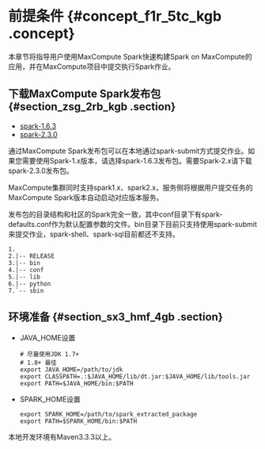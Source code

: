 # 前提条件 {#concept_f1r_5tc_kgb .concept}

本章节将指导用户使用MaxCompute Spark快速构建Spark on MaxCompute的应用，并在MaxCompute项目中提交执行Spark作业。

## 下载MaxCompute Spark发布包 {#section_zsg_2rb_kgb .section}

-   [spark-1.6.3](http://repo.aliyun.com/download/spark-1.6.3-public.tar.gz)
-   [spark-2.3.0](http://repo.aliyun.com/download/spark-2.3.0-public.tar.gz)

通过MaxCompute Spark发布包可以在本地通过spark-submit方式提交作业。如果您需要使用Spark-1.x版本，请选择spark-1.6.3发布包。需要Spark-2.x请下载spark-2.3.0发布包。

MaxCompute集群同时支持spark1.x、spark2.x，服务侧将根据用户提交任务的MaxCompute Spark版本自动启动对应版本服务。

发布包的目录结构和社区的Spark完全一致，其中conf目录下有spark-defaults.conf作为默认配置参数的文件。bin目录下目前只支持使用spark-submit来提交作业，spark-shell、spark-sql目前都还不支持。

```language-java
1.
2.|-- RELEASE
3.|-- bin
4.|-- conf
5.|-- lib
6.|-- python
7.`-- sbin

```

## 环境准备 {#section_sx3_hmf_4gb .section}

-   JAVA\_HOME设置

    ```language-java
    # 尽量使用JDK 1.7+
    # 1.8+ 最佳
    export JAVA_HOME=/path/to/jdk
    export CLASSPATH=.:$JAVA_HOME/lib/dt.jar:$JAVA_HOME/lib/tools.jar
    export PATH=$JAVA_HOME/bin:$PATH
    ```

-   SPARK\_HOME设置

    ```language-java
    export SPARK_HOME=/path/to/spark_extracted_package
    export PATH=$SPARK_HOME/bin:$PATH
    ```


本地开发环境有Maven3.3.3以上。


